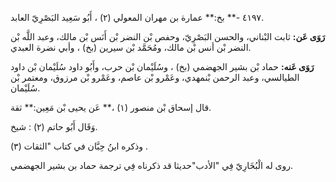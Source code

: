٤١٩٧ -** بخ:** عمارة بن مهران المعولي (٢) ، أَبُو سَعِيد البَصْرِيّ العابد.

**رَوَى عَن:** ثابت البْناني، والحسن البَصْرِيّ، وحفص بْن النضر بْن أَنَس بْن مالك، وعبد اللَّه بْن النضر بْن أنس بْن مالك، ومُحَمَّد بْن سيرين (بخ) ، وأبي نضرة العبدي.

**رَوَى عَنه:** حماد بْن بشير الجهضمي (بخ) ، وسُلَيْمان بْن حرب، وأَبُو داود سُلَيْمان بْن داود الطيالسي، وعبد الرحمن بْنمهدي، وعَمْرو بْن عاصم، وعَمْرو بْن مرزوق، ومعتمر بْن سُلَيْمان.

قال إسحاق بْن منصور (١) ،** عَن يحيى بْن مَعِين:** ثقة.

وَقَال أَبُو حاتم (٢) : شيخ.

وذكره ابنُ حِبَّان في كتاب "الثقات (٣) .

روى له الْبُخَارِيّ فِي "الأدب"حديثا قد ذكرناه فِي ترجمة حماد بن بشير الجهضمي.